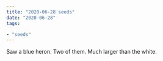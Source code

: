 ```yaml
---
title: "2020-06-28 seeds"
date: "2020-06-28"
tags:

- "seeds"
---
```


Saw a blue heron. Two of them. Much larger than the white.